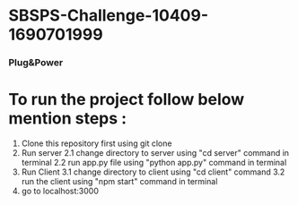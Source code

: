 ﻿# SBSPS-Challenge-10409-1690701999

### Plug&Power

# To run the project follow below mention steps :
1. Clone this repository first using git clone 
2. Run server
  2.1 change directory to server using "cd server" command in terminal
  2.2 run app.py file using "python app.py" command in terminal 
3. Run Client
  3.1 change directory to client using "cd client" command
  3.2 run the client using "npm start" command in terminal
4. go to localhost:3000
